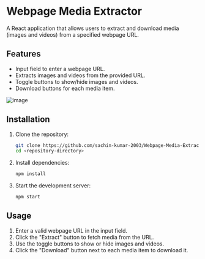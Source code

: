 # Webpage Media Extractor

A React application that allows users to extract and download media (images and videos) from a specified webpage URL.

## Features
- Input field to enter a webpage URL.
- Extracts images and videos from the provided URL.
- Toggle buttons to show/hide images and videos.
- Download buttons for each media item.

![image](https://github.com/user-attachments/assets/8ce5b1ed-3135-458a-8c30-8e72800339ad)


## Installation

1. Clone the repository:
   ```bash
   git clone https://github.com/sachin-kumar-2003/Webpage-Media-Extractor.git
   cd <repository-directory>
   ```

2. Install dependencies:
   ```bash
   npm install
   ```

3. Start the development server:
   ```bash
   npm start
   ```

## Usage

1. Enter a valid webpage URL in the input field.
2. Click the "Extract" button to fetch media from the URL.
3. Use the toggle buttons to show or hide images and videos.
4. Click the "Download" button next to each media item to download it.


